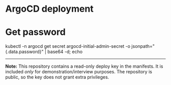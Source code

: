 #  ArgoCD deployment

#  Get password
kubectl -n argocd get secret argocd-initial-admin-secret -o jsonpath="{.data.password}" | base64 -d; echo

---
**Note:** This repository contains a read-only deploy key in the manifests. It is included *only* for demonstration/interview purposes. The repository is public, so the key does not grant extra privileges.
